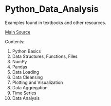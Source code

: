 # Python_Data_Analysis
Examples found in textbooks and other resources.

[Main Source](https://github.com/wesm/pydata-book)

Contents:

1. Python Basics
2. Data Structures, Functions, Files
3. NumPy
4. Pandas
5. Data Loading
6. Data Cleansing
7. Plotting and Visualization
8. Data Aggregation
9. Time Series
10. Data Analysis

